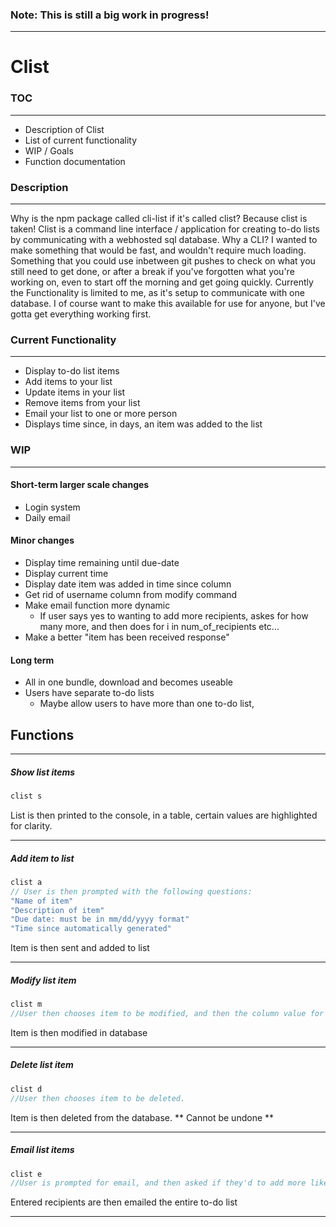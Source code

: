 ### Note: This is still a big work in progress!
---

# Clist


### TOC
---
- Description of Clist
- List of current functionality
- WIP / Goals
- Function documentation

### Description
---
Why is the npm package called cli-list if it's called clist? Because clist is taken!
Clist is a command line interface / application for creating to-do lists by communicating with a webhosted sql database.
Why a CLI? I wanted to make something that would be fast, and wouldn't require much loading. Something that you could use
inbetween git pushes to check on what you still need to get done, or after a break if you've forgotten what you're working on,
even to start off the morning and get going quickly. Currently the Functionality is limited to me, as it's setup to communicate with one database.
I of course want to make this available for use for anyone, but I've gotta get everything working first.



### Current Functionality
---
- Display to-do list items
- Add items to your list
- Update items in your list
- Remove items from your list
- Email your list to one or more person
- Displays time since, in days, an item was added to the list



### WIP
---
#### Short-term larger scale changes
- Login system
- Daily email

#### Minor changes
- Display time remaining until due-date
- Display current time
- Display date item was added in time since column
- Get rid of username column from modify command
- Make email function more dynamic
  - If user says yes to wanting to add more recipients, askes for how many more, and then does for i in num_of_recipients etc...
- Make a better "item has been received response"

#### Long term
- All in one bundle, download and becomes useable
- Users have separate to-do lists
  - Maybe allow users to have more than one to-do list,



## Functions
---

##### Show list items
```javascript
clist s
```
List is then printed to the console, in a table, certain values are highlighted for clarity.

---

##### Add item to list
```javascript
clist a
// User is then prompted with the following questions:
"Name of item"
"Description of item"
"Due date: must be in mm/dd/yyyy format"
"Time since automatically generated"
```
Item is then sent and added to list

---

##### Modify list item
```javascript
clist m
//User then chooses item to be modified, and then the column value for said item they'd like to change, and prompted for the new value.
```
Item is then modified in database

----

##### Delete list item
```javascript
clist d
//User then chooses item to be deleted.
```
Item is then deleted from the database. ** Cannot be undone **

---

##### Email list items
```javascript
clist e
//User is prompted for email, and then asked if they'd to add more like more email addresses
```
Entered recipients are then emailed the entire to-do list

---
